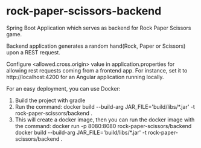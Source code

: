 # rock-paper-scissors-backend
Spring Boot Application which serves as backend for Rock Paper Scissors game.

Backend application generates a random hand(Rock, Paper or Scissors) upon a REST request.

Configure <allowed.cross.origin> value in application.properties for allowing rest requests coming from a frontend app.
For instance, set it to http://localhost:4200 for an Angular application running locally.

For an easy deployment, you can use Docker:

1. Build the project with gradle
2. Run the command: docker build --build-arg JAR_FILE='build/libs/*.jar' -t rock-paper-scissors/backend .
3. This will create a docker image, then you can run the docker image with the command: docker run -p 8080:8080 rock-paper-scissors/backend
docker build --build-arg JAR_FILE='build/libs/*.jar' -t rock-paper-scissors/backend .

